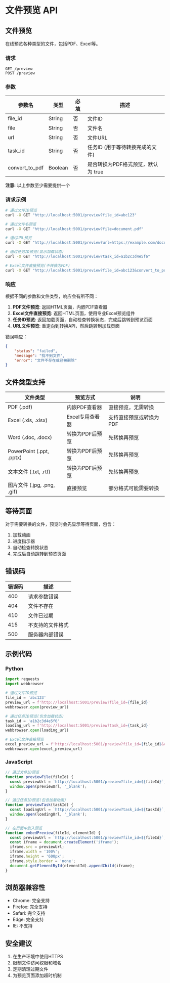 # 文件预览 API

## 文件预览

在线预览各种类型的文件，包括PDF、Excel等。

### 请求

```
GET /preview
POST /preview
```

### 参数

| 参数名 | 类型 | 必填 | 描述 |
|--------|------|------|------|
| file_id | String | 否 | 文件ID |
| file | String | 否 | 文件名 |
| url | String | 否 | 文件URL |
| task_id | String | 否 | 任务ID (用于等待转换完成的文件) |
| convert_to_pdf | Boolean | 否 | 是否转换为PDF格式预览，默认为 true |

**注意:** 以上参数至少需要提供一个

### 请求示例

```bash
# 通过文件ID预览
curl -X GET "http://localhost:5001/preview?file_id=abc123"

# 通过文件名预览
curl -X GET "http://localhost:5001/preview?file=document.pdf"

# 通过URL预览
curl -X GET "http://localhost:5001/preview?url=https://example.com/document.docx"

# 通过任务ID预览(显示加载状态)
curl -X GET "http://localhost:5001/preview?task_id=a1b2c3d4e5f6"

# Excel文件直接预览(不转换为PDF)
curl -X GET "http://localhost:5001/preview?file_id=abc123&convert_to_pdf=false"
```

### 响应

根据不同的参数和文件类型，响应会有所不同：

1. **PDF文件预览**: 返回HTML页面，内嵌PDF查看器
2. **Excel文件直接预览**: 返回HTML页面，使用专业Excel预览组件
3. **任务ID预览**: 返回加载页面，自动检查转换状态，完成后跳转到预览页面
4. **URL文件预览**: 重定向到转换API，然后跳转到加载页面

错误响应：
```json
{
    "status": "failed",
    "message": "找不到文件",
    "error": "文件不存在或已被删除"
}
```

## 文件类型支持

| 文件类型 | 预览方式 | 说明 |
|---------|---------|------|
| PDF (.pdf) | 内嵌PDF查看器 | 直接预览，无需转换 |
| Excel (.xls, .xlsx) | Excel专用查看器 | 支持直接预览或转换为PDF |
| Word (.doc, .docx) | 转换为PDF后预览 | 先转换再预览 |
| PowerPoint (.ppt, .pptx) | 转换为PDF后预览 | 先转换再预览 |
| 文本文件 (.txt, .rtf) | 转换为PDF后预览 | 先转换再预览 |
| 图片文件 (.jpg, .png, .gif) | 直接预览 | 部分格式可能需要转换 |

## 等待页面

对于需要转换的文件，预览时会先显示等待页面，包含：

1. 加载动画
2. 进度指示器
3. 自动检查转换状态
4. 完成后自动跳转到预览页面

## 错误码

| 错误码 | 描述 |
|--------|------|
| 400 | 请求参数错误 |
| 404 | 文件不存在 |
| 410 | 文件已过期 |
| 415 | 不支持的文件格式 |
| 500 | 服务器内部错误 |

## 示例代码

### Python

```python
import requests
import webbrowser

# 通过文件ID预览
file_id = 'abc123'
preview_url = f'http://localhost:5001/preview?file_id={file_id}'
webbrowser.open(preview_url)

# 通过任务ID预览(包含加载状态)
task_id = 'a1b2c3d4e5f6'
loading_url = f'http://localhost:5001/preview?task_id={task_id}'
webbrowser.open(loading_url)

# Excel文件直接预览
excel_preview_url = f'http://localhost:5001/preview?file_id={file_id}&convert_to_pdf=false'
webbrowser.open(excel_preview_url)
```

### JavaScript

```javascript
// 通过文件ID预览
function previewFile(fileId) {
  const previewUrl = `http://localhost:5001/preview?file_id=${fileId}`;
  window.open(previewUrl, '_blank');
}

// 通过任务ID预览(包含加载动画)
function previewTask(taskId) {
  const loadingUrl = `http://localhost:5001/preview?task_id=${taskId}`;
  window.open(loadingUrl, '_blank');
}

// 在页面中嵌入预览
function embedPreview(fileId, elementId) {
  const previewUrl = `http://localhost:5001/preview?file_id=${fileId}`;
  const iframe = document.createElement('iframe');
  iframe.src = previewUrl;
  iframe.width = '100%';
  iframe.height = '600px';
  iframe.style.border = 'none';
  document.getElementById(elementId).appendChild(iframe);
}
```

## 浏览器兼容性

- Chrome: 完全支持
- Firefox: 完全支持
- Safari: 完全支持
- Edge: 完全支持
- IE: 不支持

## 安全建议

1. 在生产环境中使用HTTPS
2. 限制文件访问权限和域名
3. 定期清理过期文件
4. 为预览页面添加超时机制 
